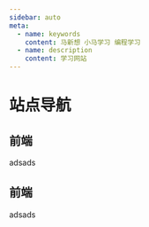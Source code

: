 ```yaml
---
sidebar: auto
meta:
  - name: keywords
    content: 马新想 小马学习 编程学习
  - name: description
    content: 学习网站
---
```



# 站点导航


## 前端

adsads


## 前端


adsads